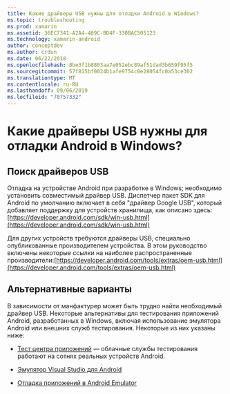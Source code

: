 ```yaml
---
title: Какие драйверы USB нужны для отладки Android в Windows?
ms.topic: troubleshooting
ms.prod: xamarin
ms.assetid: 36EC7341-A2A4-409C-BD4F-330BAC505123
ms.technology: xamarin-android
author: conceptdev
ms.author: crdun
ms.date: 06/22/2018
ms.openlocfilehash: 8be3f1b8803aa7e052ebc89af51dad3b659f95f5
ms.sourcegitcommit: 57f815bf0024b1afe9754c0e28054fc0a53ce302
ms.translationtype: MT
ms.contentlocale: ru-RU
ms.lasthandoff: 09/06/2019
ms.locfileid: "70757332"
---
```

# <a name="what-usb-drivers-do-i-need-to-debug-android-on-windows"></a>Какие драйверы USB нужны для отладки Android в Windows?

## <a name="finding-usb-drivers"></a>Поиск драйверов USB

Отладка на устройстве Android при разработке в Windows; необходимо установить совместимый драйвер USB. Диспетчер пакет SDK для Android по умолчанию включает в себя "драйвер Google USB", который добавляет поддержку для устройств хранилища, как описано здесь:[https://developer.android.com/sdk/win-usb.html](https://developer.android.com/sdk/win-usb.html)

Для других устройств требуются драйверы USB, специально опубликованные производителем устройства. В этом руководство включены некоторые ссылки на наиболее распространенные производители:[https://developer.android.com/tools/extras/oem-usb.html](https://developer.android.com/tools/extras/oem-usb.html)

## <a name="alternatives"></a>Альтернативные варианты

В зависимости от манфактурер может быть трудно найти необходимый драйвер USB. Некоторые альтернативы для тестирования приложений Android, разработанных в Windows, включая использование эмулятора Android или внешних служб тестирования. Некоторые из них указаны ниже:

- [Тест центра приложений](https://docs.microsoft.com/appcenter/test-cloud/) — облачные службы тестирования работают на сотнях реальных устройств Android.

- [Эмулятор Visual Studio для Android](https://visualstudio.microsoft.com/vs/msft-android-emulator/)

- [Отладка приложений в Android Emulator](~/android/deploy-test/debugging/debug-on-emulator.md)
